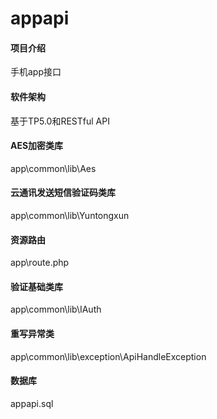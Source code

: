 # appapi

#### 项目介绍
手机app接口

#### 软件架构
基于TP5.0和RESTful API

#### AES加密类库
app\common\lib\Aes
#### 云通讯发送短信验证码类库
app\common\lib\Yuntongxun
#### 资源路由
app\route.php
#### 验证基础类库
app\common\lib\IAuth
#### 重写异常类
app\common\lib\exception\ApiHandleException

#### 数据库
appapi.sql